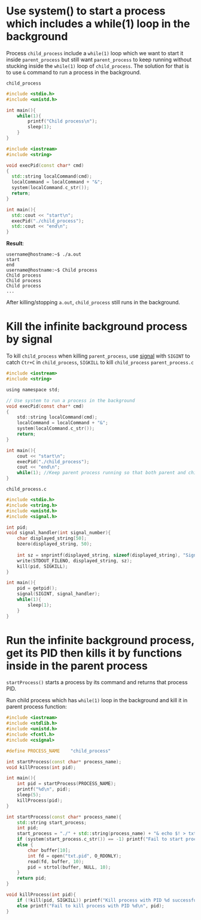 # Use system() to start a process which includes a while(1) loop in the background
Process ``child_process`` include a ``while(1)`` loop which we want to start it inside ``parent_process`` but still want ``parent_process`` to keep running without stucking inside the ``while(1)`` loop of ``child_process``. The solution for that is to use ``&``  command to run a process in the background.

``child_process``
```c
#include <stdio.h>
#include <unistd.h>

int main(){
    while(1){
        printf("Child process\n");
        sleep(1);
    }
}
```

```cpp
#include <iostream>
#include <string>

void execPid(const char* cmd)
{
  std::string localCommand(cmd);
  localCommand = localCommand + "&";
  system(localCommand.c_str());
  return;
}

int main(){
  std::cout << "start\n";
  execPid("./child_process");
  std::cout << "end\n";
}
```
**Result**:

```
username@hostname:~$ ./a.out
start
end
username@hostname:~$ Child process
Child process
Child process
Child process
...
```
After killing/stopping ``a.out``, ``child_process`` still runs in the background.
# Kill the infinite background process by signal
To kill ``child_process`` when killing ``parent_process``, use [signal](Signal) with ``SIGINT`` to catch ``Ctr+C`` in ``child_process``, ``SIGKILL`` to kill ``child_process``
``parent_process.c``
```c
#include <iostream>
#include <string>

using namespace std;

// Use system to run a process in the background
void execPid(const char* cmd)
{
    std::string localCommand(cmd);
    localCommand = localCommand + "&";
    system(localCommand.c_str());
    return;
}

int main(){
    cout << "start\n";
    execPid("./child_process");
    cout << "end\n";
    while(1); //Keep parent process running so that both parent and child process can be stopped by Ctr+C
}
```

``child_process.c``
```c
#include <stdio.h>
#include <string.h>
#include <unistd.h>
#include <signal.h>   

int pid;
void signal_handler(int signal_number){
	char displayed_string[50];
	bzero(displayed_string, 50);
	
	int sz = snprintf(displayed_string, sizeof(displayed_string), "Signal %d is caught\n", signal_number);
	write(STDOUT_FILENO, displayed_string, sz); 
    kill(pid, SIGKILL);
}

int main(){
    pid = getpid();
    signal(SIGINT, signal_handler);
    while(1){
        sleep(1);
    }
}
```
# Run the infinite background process, get its PID then kills it by functions inside in the parent process

``startProcess()`` starts a process by its command and returns that process PID.

Run child process which has ``while(1)`` loop in the background and kill it in parent process function:
```cpp
#include <iostream>
#include <stdlib.h>
#include <unistd.h>
#include <fcntl.h>
#include <csignal>

#define PROCESS_NAME    "child_process"

int startProcess(const char* process_name);
void killProcess(int pid);

int main(){
	int pid = startProcess(PROCESS_NAME);
	printf("%d\n", pid);
	sleep(5);
	killProcess(pid);
}

int startProcess(const char* process_name){
    std::string start_process;
	int pid;
	start_process = "./" + std::string(process_name) + "& echo $! > txt.pid";
    if (system(start_process.c_str()) == -1) printf("Fail to start process in the background\n");
    else {
        char buffer[10];
        int fd = open("txt.pid", O_RDONLY);
        read(fd, buffer, 10);
        pid = strtol(buffer, NULL, 10);
    }
	return pid;
}

void killProcess(int pid){
	if (!kill(pid, SIGKILL)) printf("Kill process with PID %d successfully\n", pid);
	else printf("Fail to kill process with PID %d\n", pid);
}
```
